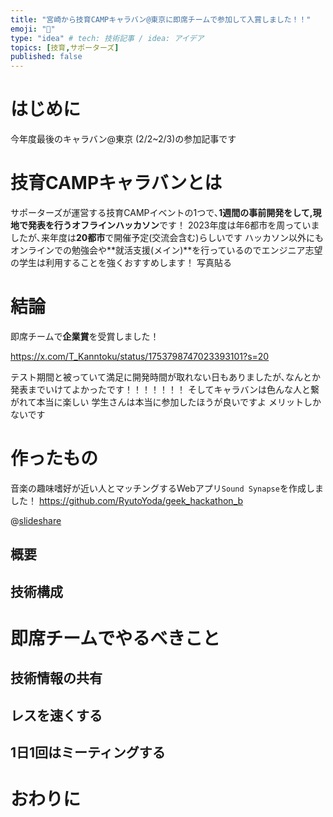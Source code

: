```yaml
---
title: "宮崎から技育CAMPキャラバン@東京に即席チームで参加して入賞しました！！"
emoji: "📘"
type: "idea" # tech: 技術記事 / idea: アイデア
topics: [技育,サポーターズ]
published: false
---
```

# はじめに
今年度最後のキャラバン@東京 (2/2~2/3)の参加記事です
# 技育CAMPキャラバンとは
サポーターズが運営する技育CAMPイベントの1つで､**1週間の事前開発をして,現地で発表を行うオフラインハッカソン**です！
2023年度は年6都市を周っていましたが､来年度は**20都市**で開催予定(交流会含む)らしいです
ハッカソン以外にもオンラインでの勉強会や**就活支援(メイン)**を行っているのでエンジニア志望の学生は利用することを強くおすすめします！
写真貼る
# 結論
即席チームで**企業賞**を受賞しました！

https://x.com/T_Kanntoku/status/1753798747023393101?s=20

テスト期間と被っていて満足に開発時間が取れない日もありましたが､なんとか発表までいけてよかったです！！！！！！！
そしてキャラバンは色んな人と繋がれて本当に楽しい
学生さんは本当に参加したほうが良いですよ
メリットしかないです
# 作ったもの
音楽の趣味嗜好が近い人とマッチングするWebアプリ`Sound Synapse`を作成しました！
https://github.com/RyutoYoda/geek_hackathon_b

@[slideshare](iKxyn8HUlrMTVp)
## 概要

## 技術構成

# 即席チームでやるべきこと
## 技術情報の共有
## レスを速くする
## 1日1回はミーティングする

# おわりに